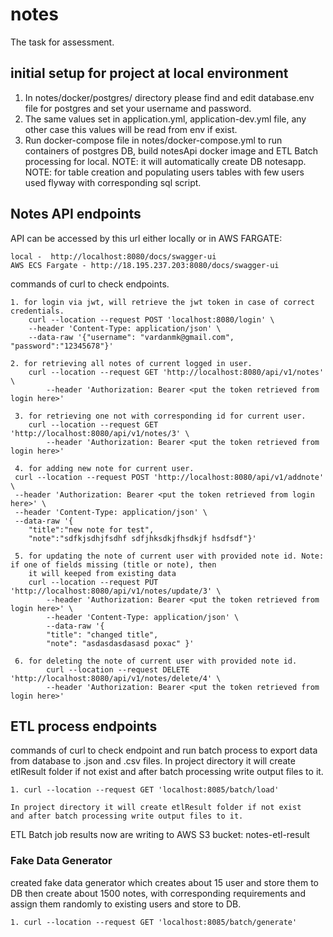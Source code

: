 # notes
The task for assessment.

## initial setup for project at local environment
1. In notes/docker/postgres/ directory please find and edit database.env file for postgres and set your username and password.
2. The same values set in application.yml, application-dev.yml file, any other case this values will be read from env if exist.
3. Run docker-compose file in notes/docker-compose.yml to run containers of postgres DB, build notesApi docker image and
    ETL Batch processing for local.
NOTE: it will automatically create DB notesapp.
NOTE: for table creation and populating users tables with few users used flyway with corresponding sql script.

## Notes API endpoints

API can be accessed by this url either locally or in AWS FARGATE: 

    local -  http://localhost:8080/docs/swagger-ui
    AWS ECS Fargate - http://18.195.237.203:8080/docs/swagger-ui

commands of curl to check endpoints.

    1. for login via jwt, will retrieve the jwt token in case of correct credentials.
        curl --location --request POST 'localhost:8080/login' \
        --header 'Content-Type: application/json' \
        --data-raw '{"username": "vardanmk@gmail.com", "password":"12345678"}'
            
    2. for retrieving all notes of current logged in user.
        curl --location --request GET 'http://localhost:8080/api/v1/notes' \
            --header 'Authorization: Bearer <put the token retrieved from login here>'
            
     3. for retrieving one not with corresponding id for current user.
        curl --location --request GET 'http://localhost:8080/api/v1/notes/3' \
            --header 'Authorization: Bearer <put the token retrieved from login here>'
     
     4. for adding new note for current user.
     curl --location --request POST 'http://localhost:8080/api/v1/addnote' \
     --header 'Authorization: Bearer <put the token retrieved from login here>' \
     --header 'Content-Type: application/json' \
     --data-raw '{
        "title":"new note for test",
        "note":"sdfkjsdhjfsdhf sdfjhksdkjfhsdkjf hsdfsdf"}'
     
     5. for updating the note of current user with provided note id. Note: if one of fields missing (title or note), then 
        it will keeped from existing data
        curl --location --request PUT 'http://localhost:8080/api/v1/notes/update/3' \
            --header 'Authorization: Bearer <put the token retrieved from login here>' \
            --header 'Content-Type: application/json' \
            --data-raw '{
            "title": "changed title",
            "note": "asdasdasdasasd poxac" }'
     
     6. for deleting the note of current user with provided note id.
            curl --location --request DELETE 'http://localhost:8080/api/v1/notes/delete/4' \
            --header 'Authorization: Bearer <put the token retrieved from login here>'
         
## ETL process endpoints
commands of curl to check endpoint and run batch process to export data from database to .json and .csv files.
In project directory it will create etlResult folder if not exist
and after batch processing write output files to it.
    
    1. curl --location --request GET 'localhost:8085/batch/load'
    
    In project directory it will create etlResult folder if not exist
    and after batch processing write output files to it. 

ETL Batch job results now are writing to AWS S3 bucket: notes-etl-result

### Fake Data Generator
created fake data generator which creates about 15 user and store them to DB
then create about 1500 notes, with corresponding requirements and assign them
randomly to existing users and store to DB.

    1. curl --location --request GET 'localhost:8085/batch/generate'

